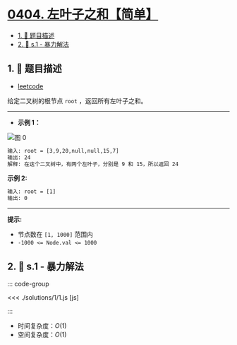 # [0404. 左叶子之和【简单】](https://github.com/tnotesjs/TNotes.leetcode/tree/main/notes/0404.%20%E5%B7%A6%E5%8F%B6%E5%AD%90%E4%B9%8B%E5%92%8C%E3%80%90%E7%AE%80%E5%8D%95%E3%80%91)

<!-- region:toc -->

- [1. 📝 题目描述](#1--题目描述)
- [2. 🎯 s.1 - 暴力解法](#2--s1---暴力解法)

<!-- endregion:toc -->

## 1. 📝 题目描述

- [leetcode](https://leetcode.cn/problems/sum-of-left-leaves)

给定二叉树的根节点 `root` ，返回所有左叶子之和。

---

- **示例 1：**

![图 0](https://cdn.jsdelivr.net/gh/tnotesjs/imgs@main/2025-09-12-13-32-27.png)

```txt
输入: root = [3,9,20,null,null,15,7]
输出: 24
解释: 在这个二叉树中，有两个左叶子，分别是 9 和 15，所以返回 24
```

**示例 2:**

```txt
输入: root = [1]
输出: 0
```

---

**提示:**

- 节点数在 `[1, 1000]` 范围内
- `-1000 <= Node.val <= 1000`

## 2. 🎯 s.1 - 暴力解法

::: code-group

<<< ./solutions/1/1.js [js]

:::

- 时间复杂度：$O(1)$
- 空间复杂度：$O(1)$
